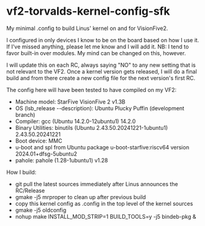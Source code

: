 # vf2-torvalds-kernel-config-sfk
My minimal .config to build Linus' kernel on and for VisionFive2.

I configured in only devices I know to be on the board based on how I use it.  If I've missed anything, please let me know and I will add it.
NB:  I tend to favor built-in over modules.  My mind can be changed on this, however.

I will update this on each RC, always saying "NO" to any new setting that is not relevant to the VF2.  Once a kernel version gets released, I will do a final build and from there create a new config file for the next version's first RC.

The config here will have been tested to have compiled on my VF2:

- Machine model: StarFive VisionFive 2 v1.3B
- OS (lsb_release --description): Ubuntu Plucky Puffin (development branch)
- Compiler: gcc (Ubuntu 14.2.0-12ubuntu1) 14.2.0
- Binary Utilities: binutils (Ubuntu 2.43.50.20241221-1ubuntu1) 2.43.50.20241221
- Boot device: MMC
- u-boot and spl from Ubuntu package u-boot-starfive:riscv64 version 2024.01+dfsg-5ubuntu2
- pahole: pahole (1.28-1ubuntu1) v1.28

How I build:

- git pull the latest sources immediately after Linus announces the RC/Release
- gmake -j5 mrproper to clean up after previous build
- copy this kernel config as .config in the top level of the kernel sources
- gmake -j5 oldconfig
- nohup make INSTALL_MOD_STRIP=1 BUILD_TOOLS=y -j5 bindeb-pkg &

